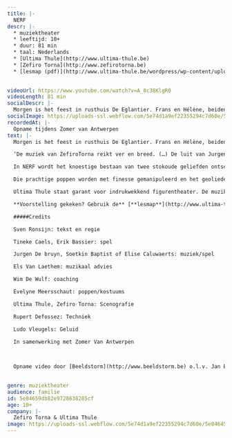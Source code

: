 ```yaml
---
title: |-
  NERF
descr: |-
  * muziektheater
  * leeftijd: 10+
  * duur: 81 min
  * taal: Nederlands
  * [Ultima Thule](http://www.ultima-thule.be)
  * [Zefiro Torna](http://www.zefirotorna.be)  
  * [lesmap (pdf)](http://www.ultima-thule.be/wordpress/wp-content/uploads/2014/03/lesmap-NERF.pdf)

  ‍
videoUrl: https://www.youtube.com/watch?v=A_8c38KlgR0
videoLength: 81 min
socialDescr: |-
  Morgen is het feest in rusthuis De Eglantier. Frans en Hélène, beiden 106, vieren hun 80 jaar samen. Maar midden in de nacht zit Frans naar haar te kijken. Dat is Hélène niet meer. Dat zijn haar contouren, maar dan slecht ingekleurd. Help, Frans! Help! Hij moet iets doen. Nu. De deur staat op een kier. 't Is de moment! En ineens zijn ze daar: herinneringen, een verhaal over jeugd en ouderdom, stappen en misstappen, waarheid en verzinsel, over lief en leed.
socialImage: https://uploads-ssl.webflow.com/5e74d1a9ef22355294c7d60e/5e84645c8f9f4ea94b4627b3_NERF%20%C2%A9KoenVanOvermeiren%203.jpg
recordedAt: |-
  Opname tijdens Zomer van Antwerpen
text: |-
  Morgen is het feest in rusthuis De Eglantier. Frans en Hélène, beiden 106, vieren hun 80 jaar samen. Maar midden in de nacht zit Frans naar haar te kijken. Dat is Hélène niet meer. Dat zijn haar contouren, maar dan slecht ingekleurd. Help, Frans! Help! Hij moet iets doen. Nu. De deur staat op een kier. 't Is de moment! En ineens zijn ze daar: herinneringen, een verhaal over jeugd en ouderdom, stappen en misstappen, waarheid en verzinsel, over lief en leed.

  ‘De muziek van ZefiroTorna reikt ver en breed. (…) De luit van Jurgen De bruyn wordt ingezet als een typisch continuo-instrument, dat de emoties vet onderstreept. Met nerveus getokkel kan hij een hevig oplopende ruzie aan, of zelfs een Nokia-tune. Geert van der Speeten, De Standaard

  In NERF wordt het knoestige bestaan van twee stokoude geliefden ontschorst tot er enkel een dunne kloppende levensader overblijft. Ontroerende, treurige, komische dialogen en taferelen maken deel uit van een ononderbroken zinnebeeldige metamorfose. Figuren transformeren, woorden worden overbodig, klanken dunnen uit. Tot hun essentie.

  Die prachtige poppen worden met finesse gemanipuleerd en het geoliede poppenspel wordt door virtuoos gezang omhuld. Het maakt Nerf tot een rakend portret van ‘la tendreguerre’ zoals Brel de verweerde maar stevig gewortelde liefde tussen twee mensen definieerde Els van Steenberghe, Focus Knack

  Ultima Thule staat garant voor indrukwekkend figurentheater. De muzikanten van Zefiro Torna spinnen een ragfijn net doorheen de voorstelling. Hun queeste naar het 'betere levenslied' leidt naar verassende plaats- en tijdsdimensies en vergeten genres.

  **Voorstelling gekeken? Gebruik de** [**lesmap**](http://www.ultima-thule.be/wordpress/wp-content/uploads/2014/03/lesmap-NERF.pdf) **voor nog meer plezier.**

  #####Credits

  Sven Ronsijn: tekst en regie

  Tineke Caels, Erik Bassier: spel

  Jurgen De bruyn, Soetkin Baptist of Elise Caluwaerts: muziek/spel

  Els Van Laethem: muzikaal advies

  Wim De Wulf: coaching

  Evelyne Meersschaut: poppen/kostuums

  Ultima Thule, Zefiro Torna: Scenografie

  Rupert Defossez: Techniek

  Ludo Vleugels: Geluid

  In samenwerking met Zomer Van Antwerpen

  ‍

  Opname video door [Beeldstorm](http://www.beeldstorm.be) o.l.v. Jan Bosteels

  ‍
genre: muziektheater
audience: familie
id: 5e84659db82e9728638285cf
age: 10+
company: |-
  Zefiro Torna & Ultima Thule
image: https://uploads-ssl.webflow.com/5e74d1a9ef22355294c7d60e/5e84645c8f9f4ea94b4627b3_NERF%20%C2%A9KoenVanOvermeiren%203.jpg
---
```


